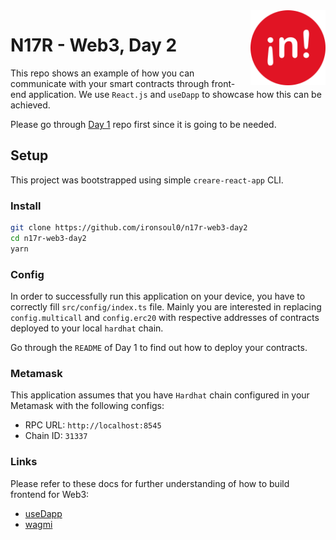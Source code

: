<img src=".github/n17r.png" alt="Foundry logo" align="right" width="120" />

# N17R - Web3, Day 2

This repo shows an example of how you can communicate with your smart contracts through front-end application. We use `React.js` and `useDapp` to showcase how this can be achieved.

Please go through [Day 1](https://github.com/ironsoul0/n17r-web3-day1) repo first since it is going to be needed.

## Setup

This project was bootstrapped using simple `creare-react-app` CLI.

### Install

```bash
git clone https://github.com/ironsoul0/n17r-web3-day2
cd n17r-web3-day2
yarn
```

### Config

In order to successfully run this application on your device, you have to correctly fill `src/config/index.ts` file. Mainly you are interested in replacing `config.multicall` and `config.erc20` with respective addresses of contracts deployed to your local `hardhat` chain.

Go through the `README` of Day 1 to find out how to deploy your contracts.

### Metamask

This application assumes that you have `Hardhat` chain configured in your Metamask with the following configs:

- RPC URL: `http://localhost:8545`
- Chain ID: `31337`

### Links

Please refer to these docs for further understanding of how to build frontend for Web3:

- [useDapp](https://usedapp-docs.netlify.app/docs)
- [wagmi](https://wagmi.sh/)

